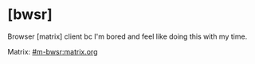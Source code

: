 # [bwsr]

Browser [matrix] client bc I'm bored and feel like doing this with my time.

Matrix: [#m-bwsr:matrix.org](https://matrix.to/#/#m-bwsr:matrix.org)
